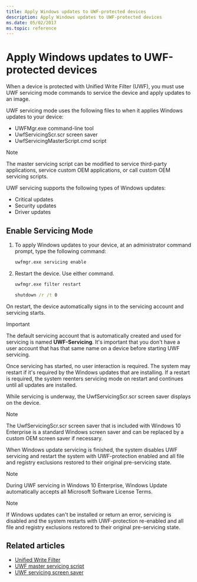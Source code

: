 ```yaml
---
title: Apply Windows updates to UWF-protected devices
description: Apply Windows updates to UWF-protected devices
ms.date: 05/02/2017
ms.topic: reference
---
```


# Apply Windows updates to UWF-protected devices

When a device is protected with Unified Write Filter (UWF), you must use UWF servicing mode commands to service the device and apply updates to an image.

UWF servicing mode uses the following files to when it applies Windows updates to your device:

- UWFMgr.exe command-line tool
- UwfServicingScr.scr screen saver
- UwfServicingMasterScript.cmd script

> [!NOTE]
> The master servicing script can be modified to service third-party applications, service custom OEM applications, or call custom OEM servicing scripts.

UWF servicing supports the following types of Windows updates:

- Critical updates
- Security updates
- Driver updates

## Enable Servicing Mode

1. To apply Windows updates to your device, at an administrator command prompt, type the following command:

   ```cmd
   uwfmgr.exe servicing enable
   ```

1. Restart the device. Use either command.

   ```cmd
   uwfmgr.exe filter restart
   ```

   ```cmd
   shutdown /r /t 0
   ```

On restart, the device automatically signs in to the servicing account and servicing starts.

> [!IMPORTANT]
> The default servicing account that is automatically created and used for servicing is named **UWF-Servicing**. It's important that you don't have a user account that has that same name on a device before starting UWF servicing.

Once servicing has started, no user interaction is required. The system may restart if it's required by the Windows updates that are installing. If a restart is required, the system reenters servicing mode on restart and continues until all updates are installed.

While servicing is underway, the UwfServicingScr.scr screen saver displays on the device.

> [!NOTE]
> The UwfServicingScr.scr screen saver that is included with Windows 10 Enterprise is a standard Windows screen saver and can be replaced by a custom OEM screen saver if necessary.

When Windows update servicing is finished, the system disables UWF servicing and restart the system with UWF-protection enabled and all file and registry exclusions restored to their original pre-servicing state.

> [!NOTE]
> During UWF servicing in Windows 10 Enterprise, Windows Update automatically accepts all Microsoft Software License Terms.

> [!NOTE]
> If Windows updates can't be installed or return an error, servicing is disabled and the system restarts with UWF-protection re-enabled and all file and registry exclusions restored to their original pre-servicing state.

## Related articles

- [Unified Write Filter]( index.md)
- [UWF master servicing script](uwf-master-servicing-script.md)
- [UWF servicing screen saver](uwf-servicing-screen-saver.md)
